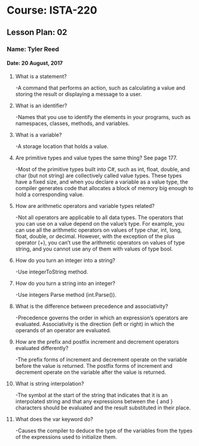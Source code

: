# Course: ISTA-220
## Lesson Plan: 02
### Name: Tyler Reed
#### Date: 20 August, 2017

1. What is a statement? 

	-A command that performs an action, such as calculating a value and storing the result or displaying a message to a user.
1. What is an identifier? 

	-Names that you use to identify the elements in your programs, such as namespaces, classes, methods, and variables.
1. What is a variable? 

	-A storage location that holds a value.
1. Are primitive types and value types the same thing? See page 177. 

	-Most of the primitive types built into C#, such as int, float, double, and char (but not string) are collectively called value types. These types have a fixed size, and when you declare a variable as a value type, the compiler generates code that allocates a block of memory big enough to hold a corresponding value.
1. How are arithmetic operators and variable types related? 

	-Not all operators are applicable to all data types. The operators that you can use on a value depend on the value’s type. For example, you can use all the arithmetic operators on values of type char, int, long, float, double, or decimal. However, with the exception of the plus operator (+), you can’t use the arithmetic operators on values of type string, and you cannot use any of them with values of type bool.
1. How do you turn an integer into a string? 

	-Use integerToString method.
1. How do you turn a string into an integer? 

	-Use integers Parse method (int.Parse()).
1. What is the difference between precedence and associativity? 

	-Precedence governs the order in which an expression’s operators are evaluated. Associativity is the direction (left or right) in which the operands of an operator are evaluated.
1. How are the prefix and postfix increment and decrement operators evaluated differently? 

	-The prefix forms of increment and decrement operate on the variable before the value is returned. The postfix forms of increment and decrement operate on the variable after the value is returned.
1. What is string interpolation? 

	-The symbol at the start of the string that indicates that it is an interpolated string and that any expressions between the { and } characters should be evaluated and the result substituted in their place. 
1. What does the var keyword do? 

	-Causes the compiler to deduce the type of the variables from the types of the expressions used to initialize them.
